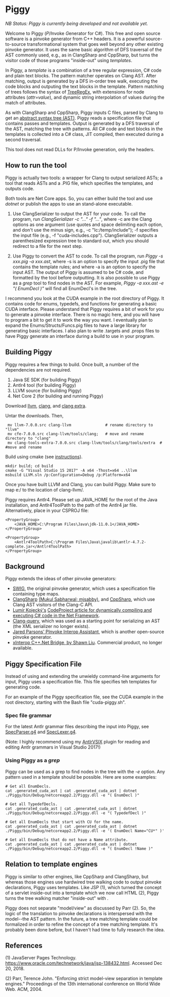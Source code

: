 # Piggy

_NB Status: Piggy is currently being developed and not available yet._

Welcome to Piggy (*P*/*I*nvoke *G*enerator for C#). This free and open source software
is a pinvoke generator from C++ headers. It is a powerful source-to-source
transformational system that goes well beyond any other existing pinvoke generator.
It uses the same basic algorithm of DFS traversal of the
AST commonly used, e.g., as in ClangSharp and CppSharp, but turns the visitor code of those
programs "inside-out" using _templates_.

In Piggy, a _template_ is a combination of a tree
regular expression, C# code and plain text blocks. The pattern matcher 
operates on Clang AST. After matching, output is generated by 
a DFS in-order tree walk, executing the code blocks and outputing the text blocks in
the template. Pattern matching of trees follows the syntax of
[TreeRegEx](https://treeregexlib.github.io/), with extensions for node attributes (_attr=value_),
and dynamic string interpolation of values during the match of attributes.

As with ClangSharp and CppSharp, Piggy inputs C files, parsed
by Clang to get an [abstract syntax tree (AST)](http://clang.llvm.org/docs/IntroductionToTheClangAST.html).
Piggy reads a specification file that contains passes and templates. Output is generated by a DFS traversal
of the AST, matching the tree with patterns. All C#
code and text blocks in the templates is collected into a C# class, JIT compiled, then executed during a second
traversal.

This tool does not read DLLs for P/Invoke generation,
only the headers.

## How to run the tool ##

Piggy is actually two tools: a wrapper for Clang to output serialized ASTs; a tool that reads ASTs and a .PIG file,
which specifies the templates, and outputs code.

Both tools are Net Core apps. So, you can either build the tool and use _dotnet_ or publish the apps to use an stand-alone executable.

1) Use ClangSerializer to output the AST for your code. To call the program, run _ClangSerializer -c "..." -f "..."_, where
-c are the Clang options as one argument (use quotes and space delimiting each option, and don't use the minus sign, e.g., -c "Ic:/temp/include"); -f specifies the input file (e.g., -f "cuda-includes.cpp"). ClangSerializer outputs a parenthesized expression tree to standard out, which you should redirect to a file for the next step.

2) Use Piggy to convert the AST to code. To call the program, run _Piggy -s xxx.pig -a xxx.ast_, where
-s is an option to specify the input .pig file that contains the template rules; and where -a is an option to specify the input
AST. The output of Piggy is assumed to be C# code, and formatted by the tool before outputting. It is also possible to use Piggy as a _grep_ tool to find nodes in the AST. For example, _Piggy -a xxx.ast -e "( EnumDecl )"_ will find all EnumDecl's in the tree.

I recommend you look at the CUDA example in the root directory of Piggy. It contains code for enums, typedefs, and functions for generating a basic CUDA interface. Please understand that Piggy requires a bit of work for you to generate a pinvoke interface. There is no magic here, and you will have to program a bit to get it to work the way you want. I eventually plan to expand the Enums/Structs/Funcs.pig files to have a large library for generating basic interfaces. I also plan to write .targets and .props files to have Piggy generate an interface during a build to use in your program.

## Building Piggy ##

Piggy requires a few things to build. Once built, a number of the dependencies are not required.

1) Java SE SDK (for building Piggy)
2) Antlr4 tool (for building Piggy)
3) LLVM source (for building Piggy)
4) Net Core 2 (for building and running Piggy)

Download [llvm](http://releases.llvm.org/7.0.0/llvm-7.0.0.src.tar.xz),
 [clang](http://releases.llvm.org/7.0.0/cfe-7.0.0.src.tar.xz),
 and [clang extra](http://releases.llvm.org/7.0.0/clang-tools-extra-7.0.0.src.tar.xz).

Untar the downloads. Then,
~~~~
 mv llvm-7.0.0.src clang-llvm               # rename directory to "llvm"
 mv cfe-7.0.0.src clang-llvm/tools/clang;   # move and rename directory to "clang" 
 mv clang-tools-extra-7.0.0.src clang-llvm/tools/clang/tools/extra  # #move and rename
~~~~
Build using cmake (see [instructions](https://clang.llvm.org/get_started.html)).
~~~~
mkdir build; cd build
cmake -G "Visual Studio 15 2017" -A x64 -Thost=x64 ..\llvm
msbuild LLVM.sln /p:Configuration=Debug /p:Platform=x64
~~~~
Once you have built LLVM and Clang, you can build Piggy. Make sure to map e:/ to the
location of clang-llvm/.

Piggy requires Antlr4. Please set up JAVA_HOME for the root of the Java installation, and Antlr4ToolPath to the path of the Antlr4 jar file. Alternatively, place in your CSPROJ file:
~~~~
<PropertyGroup>
    <JAVA_HOME>C:\Program Files\Java\jdk-11.0.1</JAVA_HOME>
</PropertyGroup>

<PropertyGroup>
    <Antlr4ToolPath>C:\Program Files\Java\javalib\antlr-4.7.2-complete.jar</Antlr4ToolPath>
</PropertyGroup>
~~~~

## Background ##

Piggy extends the ideas of other pinvoke generators:
* [SWIG](http://swig.org/), the original pinvoke generator, which uses a specification file containing type maps.
* [ClangSharp](https://github.com/Microsoft/ClangSharp) [(Mukul Sabharwal; mjsabby)](https://github.com/mjsabby),
 and [CppSharp](https://github.com/mono/CppSharp), which use Clang AST visitors of the Clang-C API.
* [Lumír Kojecký's](https://www.codeproject.com/script/Membership/View.aspx?mid=9709944)
 [CodeProject article for dynamically compiling and executing C# code in the Net Framework](https://www.codeproject.com/Tips/715891/Compiling-Csharp-Code-at-Runtime).
* [Clang-query](https://github.com/llvm-mirror/clang-tools-extra/tree/master/clang-query),
which was used as a starting point for serializing an AST (the XML serializer no longer exists).
* [Jared Parsons' PInvoke Interop Assistant](https://github.com/jaredpar/pinvoke),
which is another open-source pinvoke generator.
* [xInterop C++.Net Bridge, by Shawn Liu](https://www.xinterop.com/). Commercial product, no longer available.

## Piggy Specification File

Instead of using and extending the unwieldy command-line arguments for input,
Piggy uses a specification file. This file specifies teh templates for generating code.

For an example of the Piggy specification file, see the CUDA example in the root directory, starting with the Bash file "cuda-piggy.sh".

### Spec file grammar

For the latest Antlr grammar files describing the input into Piggy, see
[SpecParser.g4](https://github.com/kaby76/Piggy/blob/master/Piggy/SpecParser.g4)
and [SpecLexer.g4](https://github.com/kaby76/Piggy/blob/master/Piggy/SpecLexer.g4).

(Note: I highly recommend using my [AntlrVSIX](https://marketplace.visualstudio.com/items?itemName=KenDomino.AntlrVSIX) plugin for reading and editing Antlr grammars in Visual Studio 2017!)

### Using Piggy as a _grep_

Piggy can be used as a grep to find nodes in the tree with the _-e_ option. Any pattern used in a template should be possible. Here are some examples:
~~~~
# Get all EnumDecls.
cat .generated_cuda_ast | cat .generated_cuda_ast | dotnet ./Piggy/bin/Debug/netcoreapp2.2/Piggy.dll -e "( EnumDecl )"

# Get all TypedefDecls.
cat .generated_cuda_ast | cat .generated_cuda_ast | dotnet ./Piggy/bin/Debug/netcoreapp2.2/Piggy.dll -e "( TypedefDecl )"

# Get all EnumDecls that start with CU for the name.
cat .generated_cuda_ast | cat .generated_cuda_ast | dotnet ./Piggy/bin/Debug/netcoreapp2.2/Piggy.dll -e '( EnumDecl Name="CU*" )'

# Get all EnumDecls that do not have a Name attribute.
cat .generated_cuda_ast | cat .generated_cuda_ast | dotnet ./Piggy/bin/Debug/netcoreapp2.2/Piggy.dll -e "( EnumDecl !Name )"
~~~~

## Relation to template engines

Piggy is similar to other engines, like CppSharp and ClangSharp,
but whereas those engines use hardwired tree walking code to output pinvoke declarations,
Piggy uses templates.
Like JSP (1), which turned the concept of a servlet inside-out into a template
which we now call HTML (2), Piggy turns the tree walking matcher "inside-out" with .

Piggy does not separate "model/view" as discussed
by Parr (2). So, the logic of the translation to pinvoke declarations is
interspersed with the model--the AST pattern.
In the future, a tree matching template could be formalized
in order to refine the concept of a tree matching template. It's probably
been done before, but I haven't had time to fully research the idea.

## References

(1) JavaServer Pages Technology. https://www.oracle.com/technetwork/java/jsp-138432.html. Accessed Dec 20, 2018.

(2) Parr, Terence John. "Enforcing strict model-view separation in template engines." Proceedings of the 13th international conference on World Wide Web. ACM, 2004.



